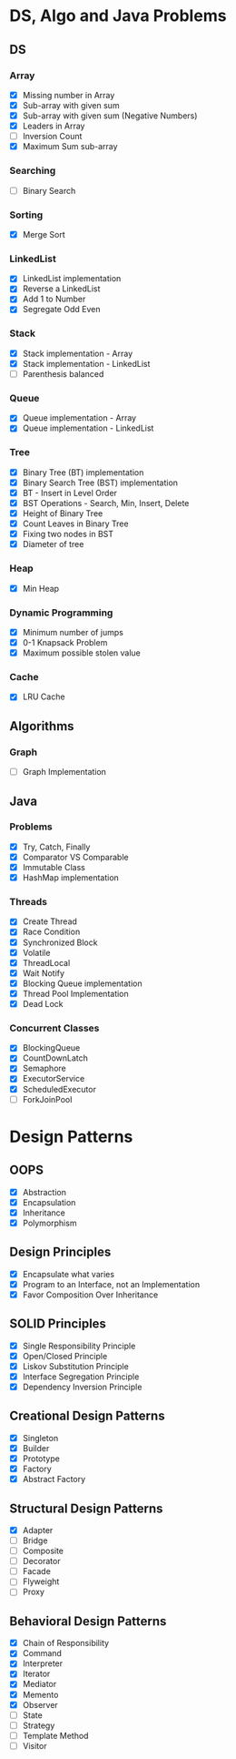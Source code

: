 # DS, Algo and Java Problems

## DS
### Array
- [X] Missing number in Array
- [X] Sub-array with given sum
- [X] Sub-array with given sum (Negative Numbers)
- [X] Leaders in Array
- [ ] Inversion Count
- [X] Maximum Sum sub-array

### Searching
- [ ] Binary Search

### Sorting
- [X] Merge Sort

### LinkedList
- [X] LinkedList implementation
- [X] Reverse a LinkedList
- [X] Add 1 to Number
- [X] Segregate Odd Even

### Stack
- [X] Stack implementation - Array
- [X] Stack implementation - LinkedList
- [ ] Parenthesis balanced

### Queue
- [X] Queue implementation - Array
- [X] Queue implementation - LinkedList

### Tree
- [X] Binary Tree (BT) implementation
- [X] Binary Search Tree (BST) implementation
- [X] BT - Insert in Level Order
- [X] BST Operations - Search, Min, Insert, Delete
- [X] Height of Binary Tree
- [X] Count Leaves in Binary Tree
- [X] Fixing two nodes in BST
- [X] Diameter of tree

### Heap
- [X] Min Heap

### Dynamic Programming
- [X] Minimum number of jumps
- [X] 0-1 Knapsack Problem
- [X] Maximum possible stolen value

### Cache
- [X] LRU Cache

## Algorithms
### Graph
- [ ] Graph Implementation

## Java
### Problems
- [X] Try, Catch, Finally
- [X] Comparator VS Comparable
- [X] Immutable Class
- [X] HashMap implementation

### Threads
- [X] Create Thread
- [X] Race Condition
- [X] Synchronized Block
- [X] Volatile
- [X] ThreadLocal
- [X] Wait Notify
- [X] Blocking Queue implementation
- [X] Thread Pool Implementation
- [X] Dead Lock 

### Concurrent Classes
- [X] BlockingQueue
- [X] CountDownLatch
- [X] Semaphore
- [X] ExecutorService
- [X] ScheduledExecutor
- [ ] ForkJoinPool

# Design Patterns
## OOPS
- [X] Abstraction
- [X] Encapsulation
- [X] Inheritance
- [X] Polymorphism

## Design Principles
- [X] Encapsulate what varies
- [X] Program to an Interface, not an Implementation
- [X] Favor Composition Over Inheritance

## SOLID Principles
- [X] Single Responsibility Principle
- [X] Open/Closed Principle
- [X] Liskov Substitution Principle
- [X] Interface Segregation Principle
- [X] Dependency Inversion Principle

## Creational Design Patterns
- [X] Singleton
- [X] Builder
- [X] Prototype
- [X] Factory
- [X] Abstract Factory

## Structural Design Patterns
- [X] Adapter
- [ ] Bridge
- [ ] Composite
- [ ] Decorator
- [ ] Facade
- [ ] Flyweight
- [ ] Proxy

## Behavioral Design Patterns
- [X] Chain of Responsibility
- [X] Command
- [X] Interpreter
- [X] Iterator
- [X] Mediator
- [X] Memento
- [X] Observer
- [ ] State
- [ ] Strategy
- [ ] Template Method
- [ ] Visitor